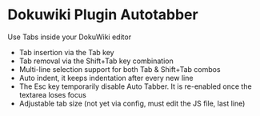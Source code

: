 # Dokuwiki Plugin Autotabber
Use Tabs inside your DokuWiki editor

* Tab insertion via the Tab key
* Tab removal via the Shift+Tab key combination
* Multi-line selection support for both Tab & Shift+Tab combos
* Auto indent, it keeps indentation after every new line
* The Esc key temporarily disable Auto Tabber. It is re-enabled once the textarea loses focus
* Adjustable tab size (not yet via config, must edit the JS file, last line)
